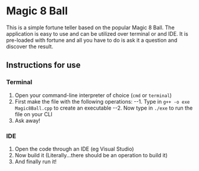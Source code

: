# Magic 8 Ball

This is a simple fortune teller based on the popular Magic 8 Ball. The application is easy to use and can be utilized over terminal or and IDE. It is pre-loaded with fortune and all you have to do is ask it a question and discover the result.

## Instructions for use

### Terminal
1. Open your command-line interpreter of choice (`cmd` or `terminal`)
2. First make the file with the following operations:
--1. Type in `g++ -o exe Magic8Ball.cpp` to create an executable
--2. Now type in `./exe` to run the file on your CLI
3. Ask away!

### IDE
1) Open the code through an IDE (eg Visual Studio)
2) Now build it (Literally...there should be an operation to build it)
3) And finally run it!
